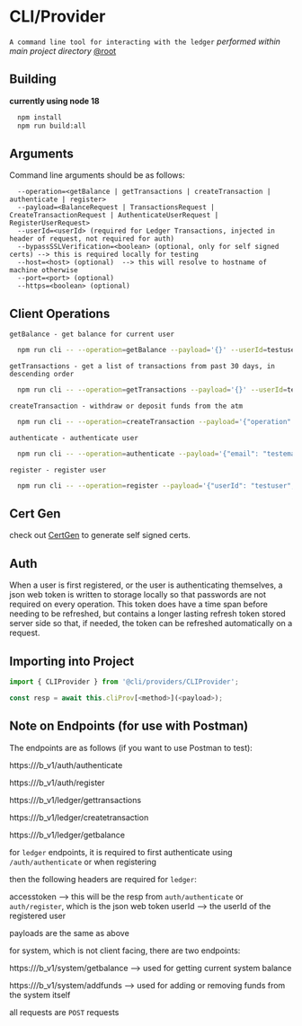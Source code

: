 # CLI/Provider

`A command line tool for interacting with the ledger`
*performed within main project directory* [@root](../)


## Building

**currently using node 18**

```bash
  npm install
  npm run build:all
```


## Arguments

Command line arguments should be as follows:

```
  --operation=<getBalance | getTransactions | createTransaction | authenticate | register>
  --payload=<BalanceRequest | TransactionsRequest | CreateTransactionRequest | AuthenticateUserRequest | RegisterUserRequest>
  --userId=<userId> (required for Ledger Transactions, injected in header of request, not required for auth)
  --bypassSSLVerification=<boolean> (optional, only for self signed certs) --> this is required locally for testing
  --host=<host> (optional)  --> this will resolve to hostname of machine otherwise
  --port=<port> (optional)
  --https=<boolean> (optional)
```

## Client Operations

`getBalance - get balance for current user`
```bash
  npm run cli -- --operation=getBalance --payload='{}' --userId=testuser --bypassSSLVerification=true
```

`getTransactions - get a list of transactions from past 30 days, in descending order`
```bash
  npm run cli -- --operation=getTransactions --payload='{}' --userId=testuser --bypassSSLVerification=true
```

`createTransaction - withdraw or deposit funds from the atm`
```bash
  npm run cli -- --operation=createTransaction --payload='{"operation": "deposit","transactionSize": 1000}' --userId=testuser --bypassSSLVerification=true
```

`authenticate - authenticate user`
```bash
  npm run cli -- --operation=authenticate --payload='{"email": "testemail","password": "testpass"}' --bypassSSLVerification=true
```

`register - register user`
```bash
  npm run cli -- --operation=register --payload='{"userId": "testuser","email": "testemail","password": "testpass","phone": "1234567890"}' --bypassSSLVerification=true
```


## Cert Gen

check out [CertGen](../certs/CertGen.md) to generate self signed certs.


## Auth

When a user is first registered, or the user is authenticating themselves, a json web token is written to storage locally so that passwords are not required on every operation.
This token does have a time span before needing to be refreshed, but contains a longer lasting refresh token stored server side so that, if needed, the token can be refreshed automatically on a request.


## Importing into Project

```ts
import { CLIProvider } from '@cli/providers/CLIProvider';

const resp = await this.cliProv[<method>](<payload>);
```

## Note on Endpoints (for use with Postman)

The endpoints are as follows (if you want to use Postman to test):

https://<hostname>/b_v1/auth/authenticate
 
https://<hostname>/b_v1/auth/register
 
https://<hostname>/b_v1/ledger/gettransactions

https://<hostname>/b_v1/ledger/createtransaction

https://<hostname>/b_v1/ledger/getbalance

for `ledger` endpoints, it is required to first authenticate using `/auth/authenticate` or when registering

then the following headers are required for `ledger`:

  accesstoken --> this will be the resp from `auth/authenticate` or `auth/register`, which is the json web token
  userId --> the userId of the registered user

payloads are the same as above

for system, which is not client facing, there are two endpoints:

https://<hostname>/b_v1/system/getbalance --> used for getting current system balance

https://<hostname>/b_v1/system/addfunds --> used for adding or removing funds from the system itself

all requests are `POST` requests